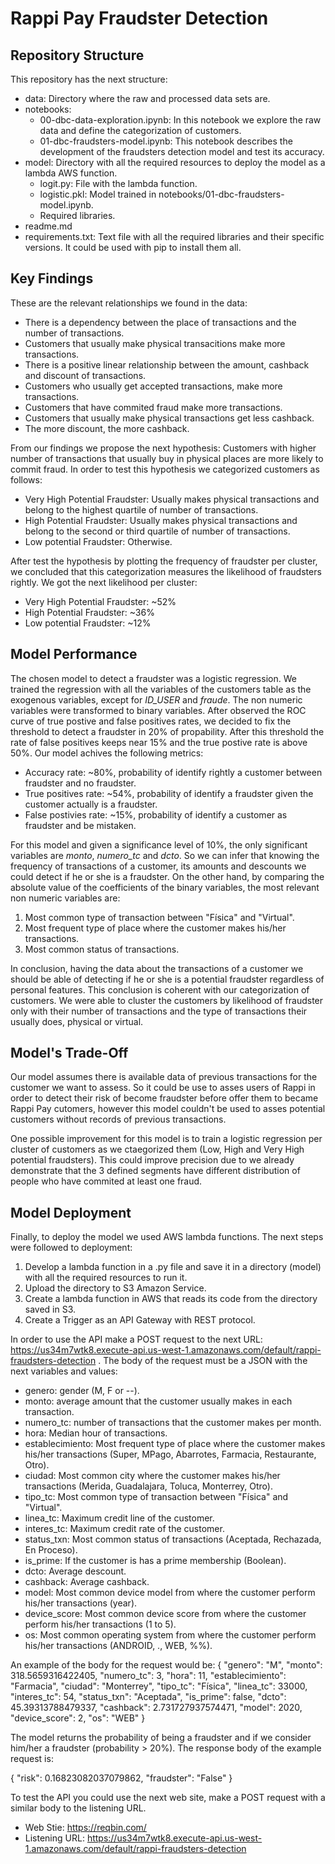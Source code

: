 # Rappi Pay Fraudster Detection

## Repository Structure
This repository has the next structure:
- data: Directory where the raw and processed data sets are.
- notebooks:
    - 00-dbc-data-exploration.ipynb: In this notebook we explore the raw data and define the categorization of customers.
    - 01-dbc-fraudsters-model.ipynb: This notebook describes the development of the fraudsters detection model and test its accuracy.
- model: Directory with all the required resources to deploy the model as a lambda AWS function.
    - logit.py: File with the lambda function.
    - logistic.pkl: Model trained in notebooks/01-dbc-fraudsters-model.ipynb.
    - Required libraries.
- readme.md
- requirements.txt: Text file with all the required libraries and their specific versions. It could be used with pip to install them all.

## Key Findings
These are the relevant relationships we found in the data:
- There is a dependency between the place of transactions and the number of transactions. 
- Customers that usually make physical transacitions make more transactions.
- There is a positive linear relationship between the amount, cashback and discount of transactions.
- Customers who usually get accepted transactions, make more transactions.
- Customers that have commited fraud make more transactions.
- Customers that usually make physical transactions get less cashback.
- The more discount, the more cashback.

From our findings we propose the next hypothesis: Customers with higher number of transactions that usually buy in physical places are more likely to commit fraud.
In order to test this hypothesis we categorized customers as follows:
- Very High Potential Fraudster: Usually makes physical transactions and belong to the highest quartile of number of transactions.
- High Potential Fraudster: Usually makes physical transactions and belong to the second or third quartile of number of transactions.
- Low potential Fraudster: Otherwise.

After test the hypothesis by plotting the frequency of fraudster per cluster, we concluded that this categorization measures the likelihood of fraudsters rightly. We got the next likelihood per cluster:
- Very High Potential Fraudster: ~52% 
- High Potential Fraudster: ~36%
- Low potential Fraudster: ~12%

## Model Performance
The chosen model to detect a fraudster was a logistic regression. We trained the regression with all the variables of the customers table as the exogenous variables, except for *ID_USER* and *fraude*. The non numeric variables were transformed to binary variables.
After observed the ROC curve of true postive and false positives rates, we decided to fix the threshold to detect a fraudster in 20% of propability. After this threshold the rate of false positives keeps near 15% and the true postive rate is above 50%. Our model achives the following metrics:
- Accuracy rate: ~80%, probability of identify rightly a customer between fraudster and no fraudster.
- True positives rate: ~54%, probability of identify a fraudster given the customer actually is a fraudster.
- False postivies rate: ~15%, probability of identify a customer as fraudster and be mistaken.

For this model and given a significance level of 10%, the only significant variables are *monto*, *numero_tc* and *dcto*. So we can infer that knowing the frequency of transactions of a customer, its amounts and descounts we could detect if he or she is a fraudster. On the other hand, by comparing the absolute value of the coefficients of the binary variables, the most relevant non numeric variables are:
1. Most common type of transaction between "Física" and "Virtual".
2. Most frequent type of place where the customer makes his/her transactions.
3. Most common status of transactions.

In conclusion, having the data about the transactions of a customer we should be able of detecting if he or she is a potential fraudster regardless of personal features. This conclusion is coherent with our categorization of customers. We were able to cluster the customers by likelihood of fraudster only with their number of transactions and the type of transactions their usually does, physical or virtual.

## Model's Trade-Off
Our model assumes there is available data of previous transactions for the customer we want to assess. So it could be use to asses users of Rappi in order to detect their risk of become fraudster before offer them to became Rappi Pay cutomers, however this model couldn't be used to asses potential customers without records of previous transactions.

One possible improvement for this model is to train a logistic regression per cluster of customers as we ctaegorized them (Low, High and Very High potential fraudsters). This could improve precision due to we already demonstrate that the 3 defined segments have different distribution of people who have commited at least one fraud.

## Model Deployment

Finally, to deploy the model we used AWS lambda functions. The next steps were followed to deployment:
1. Develop a lambda function in a .py file and save it in a directory (model) with all the required resources to run it.
2. Upload the directory to S3 Amazon Service.
3. Create a lambda function in AWS that reads its code from the directory saved in S3.
4. Create a Trigger as an API Gateway with REST protocol.

In order to use the API make a POST request to the next URL: https://us34m7wtk8.execute-api.us-west-1.amazonaws.com/default/rappi-fraudsters-detection . The body of the request must be a JSON with the next variables and values:
- genero: gender (M, F or --).
- monto: average amount that the customer usually makes in each transaction.
- numero_tc: number of transactions that the customer makes per month.
- hora: Median hour of transactions.
- establecimiento: Most frequent type of place where the customer makes his/her transactions (Super, MPago, Abarrotes, Farmacia, Restaurante, Otro).
- ciudad: Most common city where the customer makes his/her transactions (Merida, Guadalajara, Toluca, Monterrey, Otro).
- tipo_tc: Most common type of transaction between "Física" and "Virtual".
- linea_tc: Maximum credit line of the customer.
- interes_tc: Maximum credit rate of the customer.
- status_txn:  Most common status of transactions (Aceptada, Rechazada, En Proceso).
- is_prime: If the customer is has a prime membership (Boolean).
- dcto: Average descount.
- cashback: Average cashback.
- model: Most common device model from where the customer perform his/her transactions (year).
- device_score:  Most common device score from where the customer perform his/her transactions (1 to 5). 
- os: Most common operating system from where the customer perform his/her transactions (ANDROID, ., WEB, %%).

An example of the body for the request would be:
{
    "genero": "M",
    "monto": 318.5659316422405,
    "numero_tc": 3,
    "hora": 11,
    "establecimiento": "Farmacia",
    "ciudad": "Monterrey",
    "tipo_tc": "Física",
    "linea_tc": 33000,
    "interes_tc": 54,
    "status_txn": "Aceptada",
    "is_prime": false,
    "dcto": 45.39313788479337,
    "cashback": 2.731727937574471,
    "model": 2020,
    "device_score": 2,
    "os": "WEB"
  }
  
The model returns the probability of being a fraudster and if we consider him/her a fraudster (probability > 20%). The response body of the example request is:

{
    "risk": 0.16823082037079862,
    "fraudster": "False"
}

To test the API you could use the next web site, make a POST request with a similar body to the listening URL.
- Web Stie: https://reqbin.com/
- Listening URL: https://us34m7wtk8.execute-api.us-west-1.amazonaws.com/default/rappi-fraudsters-detection 